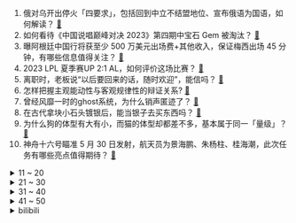 1. 俄对乌开出停火「四要求」，包括回到中立不结盟地位、宣布俄语为国语，如何解读？ [:link:](https://www.zhihu.com/question/603591105)
2. 如何看待《中国说唱巅峰对决 2023》第四期中宝石 Gem 被淘汰？ [:link:](https://www.zhihu.com/question/603335415)
3. 曝阿根廷中国行将获至少 500 万美元出场费+其他收入，保证梅西出场 45 分钟，有哪些信息值得关注？ [:link:](https://www.zhihu.com/question/603618670)
4. 2023 LPL 夏季赛UP 2:1 AL，如何评价这场比赛？ [:link:](https://www.zhihu.com/question/603637760)
5. 离职时，老板说“以后要回来的话，随时欢迎”，能信吗？ [:link:](https://www.zhihu.com/question/593757199)
6. 怎样把握主观能动性与客观规律性的辩证关系? [:link:](https://www.zhihu.com/question/352453095)
7. 曾经风靡一时的ghost系统，为什么销声匿迹了？ [:link:](https://www.zhihu.com/question/600905979)
8. 在古代拿块小石头镀银后，能当银子去买东西吗？ [:link:](https://www.zhihu.com/question/589065183)
9. 为什么狗的体型有大有小，而猫的体型却都差不多，基本属于同一「量级」？ [:link:](https://www.zhihu.com/question/602902935)
10. 神舟十六号瞄准 5 月 30 日发射，航天员为景海鹏、朱杨柱、桂海潮，此次任务有哪些亮点值得期待？ [:link:](https://www.zhihu.com/question/603578672)
<details>
<summary>11 ~ 20</summary>

11. 年轻人的生育意愿为什么越来越低？该如何提高年轻人的生育意愿？ [:link:](https://www.zhihu.com/question/603504362)
12. 《教父》中，女婿家暴女儿，老教父为什么不管？ [:link:](https://www.zhihu.com/question/277718004)
13. 《鬼谷八荒》正式版上线，你有哪些感想？ [:link:](https://www.zhihu.com/question/603167620)
14. 如何评价杨紫琼、关继威、吴彦祖主演的美剧《西游 ABC》？ [:link:](https://www.zhihu.com/question/592827221)
15. 河南多地连日阴雨天致小麦受损严重，多地已开始抢收小麦，目前各地情况如何？保障粮食安全有多不容易？ [:link:](https://www.zhihu.com/question/603608559)
16. 如何看待《小美人鱼》国内上映首日票房仅 366 万，创下迪士尼真人童话电影最差开局？ [:link:](https://www.zhihu.com/question/603243185)
17. 为什么我学猫走路，猫反而被我吓到了？ [:link:](https://www.zhihu.com/question/602628777)
18. 为什么辞职后都选择先摆烂一段时间？ [:link:](https://www.zhihu.com/question/603483395)
19. 可以留下一本对自己最重要的书吗？ [:link:](https://www.zhihu.com/question/603355479)
20. 有没有人喜欢iMessage聊天? [:link:](https://www.zhihu.com/question/338267138)
</details>
<details>
<summary>21 ~ 30</summary>

21. 为什么各大 VC 最近都在投向量数据库？ [:link:](https://www.zhihu.com/question/603117242)
22. 你曾使用过的最靠谱的驱蚊方式是什么？ [:link:](https://www.zhihu.com/question/21439242)
23. 人这一辈子，什么东西最重要？ [:link:](https://www.zhihu.com/question/603466084)
24. 22-23 赛季法甲巴黎 1:1 斯特拉斯堡提前夺冠，梅西破门成五大联赛历史射手王，如何评价这场比赛？ [:link:](https://www.zhihu.com/question/603429004)
25. 生命时间和物理时间存在怎样的关系，如何解决它们之间的悖论？ [:link:](https://www.zhihu.com/question/603200249)
26. 如何评价5月29日发布的荣耀90系列手机，有哪些亮点和不足？ [:link:](https://www.zhihu.com/question/603627053)
27. 你在拼多多有什么被宠到的经历？ [:link:](https://www.zhihu.com/question/603113479)
28. 孩子不喜欢吃正餐，喜欢吃零食怎么办？ [:link:](https://www.zhihu.com/question/585260395)
29. 感到不舒服的友谊还要继续吗? [:link:](https://www.zhihu.com/question/595339135)
30. 草原自驾游需要注意什么？国内有哪些此生必去的大草原？ [:link:](https://www.zhihu.com/question/603587603)
</details>
<details>
<summary>31 ~ 40</summary>

31. 夏天来了，在你的城市，有哪些可以带着孩子溯溪的好地方？ [:link:](https://www.zhihu.com/question/600189317)
32. 孩子快升三年级了，对启蒙或培养孩子的英语兴趣有哪些建议？ [:link:](https://www.zhihu.com/question/583939040)
33. 为什么手机比相机像素高那么多，但拍照效果还是相机略胜一筹？ [:link:](https://www.zhihu.com/question/602916854)
34. 国家最新规定「齐白石等 41 名近现代大师书画作品一律不准出境」，将对文物保护起到哪些积极影响？ [:link:](https://www.zhihu.com/question/603578324)
35. 为什么中国青铜文明中青铜器主要作为礼器使用，而其他欧亚大陆的青铜文明主要用青铜来制作武器？ [:link:](https://www.zhihu.com/question/444438213)
36. 当前美国银行业危机是否仍在蔓延？提升债务上限能抵消美联储加息的作用吗？美国通胀水平能否得到遏制？ [:link:](https://www.zhihu.com/question/602979053)
37. 今天的神舟十六号新闻发布会上，官宣中国载人登月 任务全面启动，计划2030年实施登月！你认为意义如何？ [:link:](https://www.zhihu.com/question/603588903)
38. 真正的学霸在不学习的时候是什么状态？ [:link:](https://www.zhihu.com/question/286301974)
39. 除了美的格力海尔，还有什么适合年轻人品牌的空调？ [:link:](https://www.zhihu.com/question/518621709)
40. 徐家汇站气温 36.1℃，上海打破了百年来 5 月气温最高纪录，哪些原因导致？可能带来哪些影响？ [:link:](https://www.zhihu.com/question/603618063)
</details>
<details>
<summary>41 ~ 50</summary>

41. 英伟达发布集成 256 个 GH200 芯片的 DGX GH200 超级计算机，有哪些技术亮点？ [:link:](https://www.zhihu.com/question/603617327)
42. 北航教授、载荷专家桂海潮将作为航天员执行神舟十六任务，这一变化意味着什么？哪些亮点值得关注？ [:link:](https://www.zhihu.com/question/603582467)
43. 假如给你一个按钮，让你重新回到童年，所有经历的事都跟之前一样，你也无法改变，那你还会选择按吗？ [:link:](https://www.zhihu.com/question/603074189)
44. 英伟达 RTX 4060 Ti性能测试正式解禁，性能到底如何，值得买吗？ [:link:](https://www.zhihu.com/question/602839726)
45. 未来长期看中国是否会持续减持美债？是否有新的投资选择？ [:link:](https://www.zhihu.com/question/602981272)
46. 人民币汇率变化与存款利率有多大关系？后续是否存在大幅贬值空间？我们该为此担忧吗？ [:link:](https://www.zhihu.com/question/603575198)
47. 中国计划 2030 年前实现中国人登陆月球，已全面部署开展各项研制工作，透露哪些信息？你有哪些期待？ [:link:](https://www.zhihu.com/question/603588896)
48. 无需任何 3D 数据，直接文本生成高质量 3D 内容，清华朱军团队带来重大进展，将带来哪些影响？ [:link:](https://www.zhihu.com/question/603577801)
49. 悬疑剧《漫长的季节》中有哪些细思极恐的细节？ [:link:](https://www.zhihu.com/question/595625315)
50. 格斗游戏没落的主要原因是按键冲突吗？ [:link:](https://www.zhihu.com/question/602843948)
</details><details>
<summary>bilibili</summary>

</details>